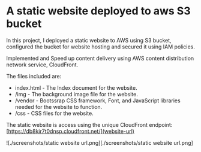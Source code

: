 # A static website deployed to aws S3 bucket

In this project, I deployed a static website to AWS using S3 bucket, configured the bucket for website hosting and secured it using IAM policies.

Implemented and Speed up content delivery using AWS content distribution network service, CloudFront.

The files included are:

-  index.html - The Index document for the website.
-  /img - The background image file for the website.
-  /vendor - Bootssrap CSS framework, Font, and JavaScript libraries needed for the website to function.
-  /css - CSS files for the website.

The static website is access using the unique CloudFront endpoint:
[https://db8kir7t0dnsp.cloudfront.net/](website-url)

![./screenshots/static website url.png][./screenshots/static website url.png]
